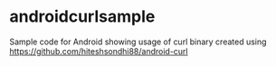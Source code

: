 androidcurlsample
=================

Sample code for Android showing usage of curl binary created using https://github.com/hiteshsondhi88/android-curl
